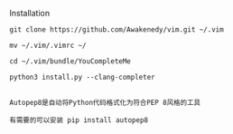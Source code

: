 
Installation

	git clone https://github.com/Awakenedy/vim.git ~/.vim

	mv ~/.vim/.vimrc ~/

	cd ~/.vim/bundle/YouCompleteMe

	python3 install.py --clang-completer


	Autopep8是自动将Python代码格式化为符合PEP 8风格的工具

	有需要的可以安装 pip install autopep8

